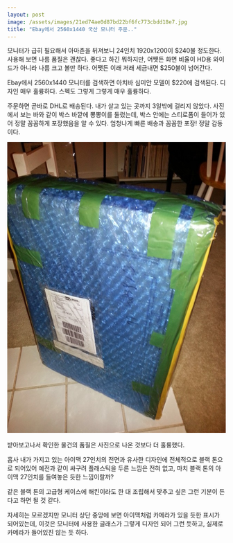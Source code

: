 ```yaml
---
layout: post
image: /assets/images/21ed74ae0d87bd22bf6fc773cbdd18e7.jpg
title: "Ebay에서 2560x1440 국산 모니터 주문.."
---
```



모니터가 급히 필요해서 아마존을 뒤져보니 24인치 1920x1200이 $240불 정도한다. 사용해 보면 나름 품질은 괜찮다. 좋다고 하긴 뭐하지만, 어쨋든 화면 비율이 HD용 와이드가 아니라 나름 크고 볼만 하다. 어쨋든 이래 저래 세금내면 $250불이 넘어간다.




Ebay에서 2560x1440 모니터를 검색하면 아치바 심미안 모델이 $220에 검색된다. 디자인 매우 훌륭하다. 스펙도 그렇게 그렇게 매우 훌륭하다.




주문하면 곧바로 DHL로 배송된다. 내가 살고 있는 곳까지 3일밖에 걸리지 않았다. 사진에서 보는 바와 같이 박스 바깥에 뽕뽕이를 둘렀는데, 박스 안에는 스티로폼이 들어가 있어 정말 꼼꼼하게 포장했음을 알 수 있다. 엄청나게 빠른 배송과 꼼꼼한 포장! 정말 감동이다. 






![image](/assets/images/21ed74ae0d87bd22bf6fc773cbdd18e7.jpg)







받아보고나서 확인한 물건의 품질은 사진으로 나온 것보다 더 훌륭했다. 




흡사 내가 가지고 있는 아이맥 27인치의 전면과 유사한 디자인에 전체적으로 블랙 톤으로 되어있어 예전과 같이 싸구려 플래스틱을 두른 느낌은 전혀 없고, 마치 블랙 톤의 아이맥 27인치를 들여놓은 듯한 느낌이랄까?




같은 블랙 톤의 고급형 케이스에 해킨이라도 한 대 조립해서 맞추고 싶은 그런 기분이 든다고 하면 될 것 같다.




자세히는 모르겠지만 모니터 상단 중앙에 보면 아이맥처럼 카메라가 있을 듯한 표시가 되어있는데, 이것은 모니터에 사용한 글래스가 그렇게 디자인 되어 그런 듯하고, 실제로 카메라가 들어있진 않는 듯 하다. 


